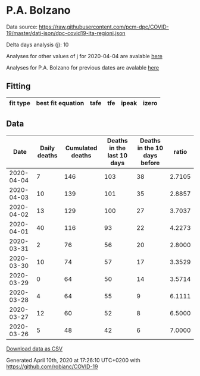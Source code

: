 # P.A. Bolzano

Data source: https://raw.githubusercontent.com/pcm-dpc/COVID-19/master/dati-json/dpc-covid19-ita-regioni.json

Delta days analysis (j): 10

Analyses for other values of j for 2020-04-04 are avalable [here](../README.md)

Analyses for P.A. Bolzano for previous dates are avalable [here](../../README.md)

## Fitting 
|fit type|best fit equation|tafe|tfe|ipeak|izero|
|-------|-----|--------|------|---|---|

## Data
|Date|Daily deaths|Cumulated deaths|Deaths in the last 10 days|Deaths in the 10 days before|ratio|
|----|----------|-----------|-------|--------------------|-----|
|2020-04-04|7|146|103|38|2.7105|
|2020-04-03|10|139|101|35|2.8857|
|2020-04-02|13|129|100|27|3.7037|
|2020-04-01|40|116|93|22|4.2273|
|2020-03-31|2|76|56|20|2.8000|
|2020-03-30|10|74|57|17|3.3529|
|2020-03-29|0|64|50|14|3.5714|
|2020-03-28|4|64|55|9|6.1111|
|2020-03-27|12|60|52|8|6.5000|
|2020-03-26|5|48|42|6|7.0000|

[Download data as CSV](COVID-19_p.a._bolzano_j10_2020-04-04.csv)

Generated April 10th, 2020 at 17:26:10 UTC+0200 with https://github.com/robianc/COVID-19
